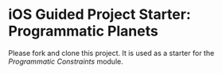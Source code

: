 # iOS Guided Project Starter: Programmatic Planets

Please fork and clone this project. It is used as a starter for the _Programmatic Constraints_ module.
